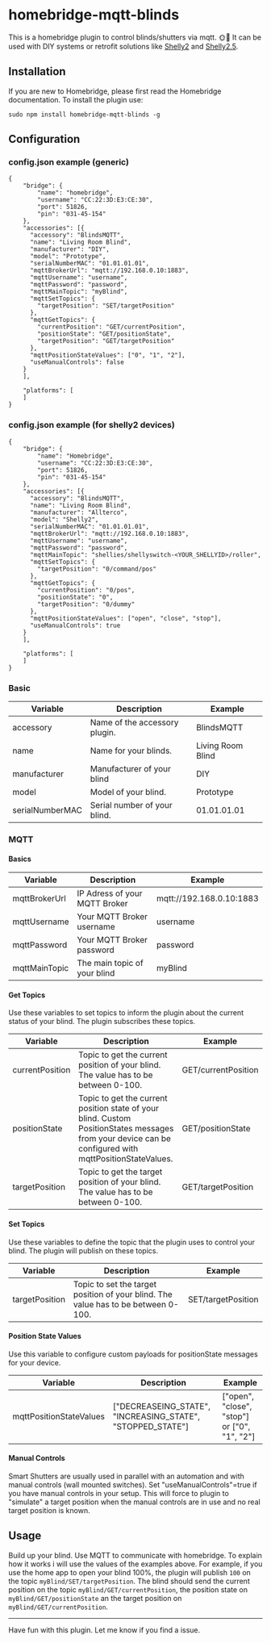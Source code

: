 # homebridge-mqtt-blinds
This is a homebridge plugin to control blinds/shutters via mqtt. :sun_with_face::new_moon_with_face:
It can be used with DIY systems or retrofit solutions like [Shelly2](https://shelly.cloud/shelly2/) and 
[Shelly2.5](https://shelly.cloud/shelly-25-wifi-smart-relay-roller-shutter-home-automation/).

## Installation

If you are new to Homebridge, please first read the Homebridge documentation. To install the plugin use:
```
sudo npm install homebridge-mqtt-blinds -g
```

## Configuration

### config.json example (generic)
```
{
    "bridge": {
        "name": "homebridge",
        "username": "CC:22:3D:E3:CE:30",
        "port": 51826,
        "pin": "031-45-154"
    },
    "accessories": [{
      "accessory": "BlindsMQTT",
      "name": "Living Room Blind",
      "manufacturer": "DIY",
      "model": "Prototype",
      "serialNumberMAC": "01.01.01.01",
      "mqttBrokerUrl": "mqtt://192.168.0.10:1883",
      "mqttUsername": "username",
      "mqttPassword": "password",
      "mqttMainTopic": "myBlind",
      "mqttSetTopics": {
        "targetPosition": "SET/targetPosition"
      },
      "mqttGetTopics": {
        "currentPosition": "GET/currentPosition",
        "positionState": "GET/positionState",
        "targetPosition": "GET/targetPosition"
      },
      "mqttPositionStateValues": ["0", "1", "2"],
      "useManualControls": false
    }
    ],

    "platforms": [
    ]
}
```
### config.json example (for shelly2 devices)
```
{
    "bridge": {
        "name": "Homebridge",
        "username": "CC:22:3D:E3:CE:30",
        "port": 51826,
        "pin": "031-45-154"
    },
    "accessories": [{
      "accessory": "BlindsMQTT",
      "name": "Living Room Blind",
      "manufacturer": "Allterco",
      "model": "Shelly2",
      "serialNumberMAC": "01.01.01.01",
      "mqttBrokerUrl": "mqtt://192.168.0.10:1883",
      "mqttUsername": "username",
      "mqttPassword": "password",
      "mqttMainTopic": "shellies/shellyswitch-<YOUR_SHELLYID>/roller",
      "mqttSetTopics": {
        "targetPosition": "0/command/pos"
      },
      "mqttGetTopics": {
        "currentPosition": "0/pos",
        "positionState": "0",
        "targetPosition": "0/dummy"
      },
      "mqttPositionStateValues": ["open", "close", "stop"],
      "useManualControls": true
    }
    ],

    "platforms": [
    ]
}
```
### Basic
| Variable | Description | Example |
| --- | --- | --- |
| accessory | Name of the accessory plugin. | BlindsMQTT |
| name | Name for your blinds. | Living Room Blind |
| manufacturer | Manufacturer of your blind | DIY |
| model | Model of your blind. | Prototype |
| serialNumberMAC | Serial number of your blind. | 01.01.01.01 |

### MQTT
#### Basics
| Variable | Description | Example |
| --- | --- | --- |
| mqttBrokerUrl| IP Adress of your MQTT Broker | mqtt://192.168.0.10:1883 |
| mqttUsername | Your MQTT Broker username | username |
| mqttPassword | Your MQTT Broker password | password|
| mqttMainTopic | The main topic of your blind | myBlind |

#### Get Topics
Use these variables to set topics to inform the plugin about the current status of your blind. The plugin subscribes these topics. 

| Variable | Description | Example |
| --- | --- | --- |
| currentPosition | Topic to get the current position of your blind. The value has to be between 0-100. | GET/currentPosition |
| positionState | Topic to get the current position state of your blind. Custom PositionStates messages from your device can be configured with mqttPositionStateValues.   | GET/positionState |
| targetPosition | Topic to get the target position of your blind. The value has to be between 0-100. | GET/targetPosition |

#### Set Topics
Use these variables to define the topic that the plugin uses to control your blind. The plugin will publish on these topics.

| Variable | Description | Example |
| --- | --- | --- |
| targetPosition | Topic to set the target position of your blind. The value has to be between 0-100. | SET/targetPosition |

#### Position State Values
Use this variable to configure custom payloads for positionState messages for your device.

| Variable | Description | Example |
| --- | --- | --- |
| mqttPositionStateValues | ["DECREASEING_STATE", "INCREASING_STATE", "STOPPED_STATE"] | ["open", "close", "stop"] or ["0", "1", "2"] |

#### Manual Controls
Smart Shutters are usually used in parallel with an automation and with manual controls (wall mounted switches). Set "useManualControls"=true if you have manual controls in your setup. This will force to plugin to "simulate" a target position when the manual controls are in use and no real target position is known.

## Usage
Build up your blind. Use MQTT to communicate with homebridge. To explain how it works i will use the values of the examples above.
For example, if you use the home app to open your blind 100%, the plugin will publish `100`
on the topic `myBlind/SET/targetPosition`. The blind should send the current position on the topic `myBlind/GET/currentPosition`, the position state on `myBlind/GET/positionState` an the target position on `myBlind/GET/currentPosition`.

---------
Have fun with this plugin. Let me know if you find a issue.

